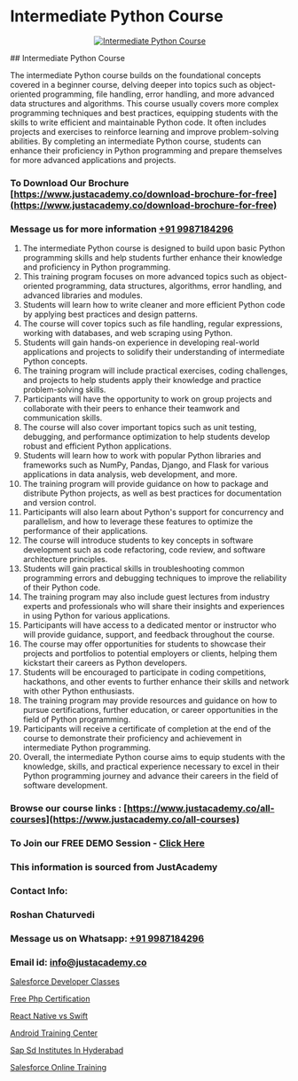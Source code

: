 # Intermediate Python Course

<p align="center">
  <a href="https://justacademy.co/course-detail/python-training">
    <img src="https://justacademy.co/storage2/course_image/1709713400_course_image.webp" alt="Intermediate Python Course">
  </a>
</p>
## Intermediate Python Course

The intermediate Python course builds on the foundational concepts covered in a beginner course, delving deeper into topics such as object-oriented programming, file handling, error handling, and more advanced data structures and algorithms. This course usually covers more complex programming techniques and best practices, equipping students with the skills to write efficient and maintainable Python code. It often includes projects and exercises to reinforce learning and improve problem-solving abilities. By completing an intermediate Python course, students can enhance their proficiency in Python programming and prepare themselves for more advanced applications and projects.
### To Download Our Brochure [https://www.justacademy.co/download-brochure-for-free](https://www.justacademy.co/download-brochure-for-free)
### Message us for more information [+91 9987184296](https://api.whatsapp.com/send?phone=919987184296)
1) The intermediate Python course is designed to build upon basic Python programming skills and help students further enhance their knowledge and proficiency in Python programming.
2) This training program focuses on more advanced topics such as object-oriented programming, data structures, algorithms, error handling, and advanced libraries and modules.
3) Students will learn how to write cleaner and more efficient Python code by applying best practices and design patterns.
4) The course will cover topics such as file handling, regular expressions, working with databases, and web scraping using Python.
5) Students will gain hands-on experience in developing real-world applications and projects to solidify their understanding of intermediate Python concepts.
6) The training program will include practical exercises, coding challenges, and projects to help students apply their knowledge and practice problem-solving skills.
7) Participants will have the opportunity to work on group projects and collaborate with their peers to enhance their teamwork and communication skills.
8) The course will also cover important topics such as unit testing, debugging, and performance optimization to help students develop robust and efficient Python applications.
9) Students will learn how to work with popular Python libraries and frameworks such as NumPy, Pandas, Django, and Flask for various applications in data analysis, web development, and more.
10) The training program will provide guidance on how to package and distribute Python projects, as well as best practices for documentation and version control.
11) Participants will also learn about Python's support for concurrency and parallelism, and how to leverage these features to optimize the performance of their applications.
12) The course will introduce students to key concepts in software development such as code refactoring, code review, and software architecture principles.
13) Students will gain practical skills in troubleshooting common programming errors and debugging techniques to improve the reliability of their Python code.
14) The training program may also include guest lectures from industry experts and professionals who will share their insights and experiences in using Python for various applications.
15) Participants will have access to a dedicated mentor or instructor who will provide guidance, support, and feedback throughout the course.
16) The course may offer opportunities for students to showcase their projects and portfolios to potential employers or clients, helping them kickstart their careers as Python developers.
17) Students will be encouraged to participate in coding competitions, hackathons, and other events to further enhance their skills and network with other Python enthusiasts.
18) The training program may provide resources and guidance on how to pursue certifications, further education, or career opportunities in the field of Python programming.
19) Participants will receive a certificate of completion at the end of the course to demonstrate their proficiency and achievement in intermediate Python programming.
20) Overall, the intermediate Python course aims to equip students with the knowledge, skills, and practical experience necessary to excel in their Python programming journey and advance their careers in the field of software development.

### Browse our course links : [https://www.justacademy.co/all-courses](https://www.justacademy.co/all-courses) 
### To Join our FREE DEMO Session - [Click Here](https://www.justacademy.co/register-for-course-demo)


### This information is sourced from JustAcademy
### Contact Info:
### Roshan Chaturvedi
### Message us on Whatsapp: [+91 9987184296](https://api.whatsapp.com/send?phone=919987184296)
### Email id: [info@justacademy.co](mailto:info@justacademy.co)
                
[Salesforce Developer Classes](https://www.linkedin.com/pulse/salesforce-developer-classes-justacademy-portland-za46f?trackingId=ujS%2FCYmm8XVZarBVHMQyiA%3D%3D&lipi=urn%3Ali%3Apage%3Ad_flagship3_company_admin%3Bis%2Ftn4MqQ4e8qp62a5t3uQ%3D%3D)

[Free Php Certification](https://www.linkedin.com/pulse/free-php-certification-justacademy-jaipur-r5dte?trackingId=TWLN%2FjRVjnFD3rkkGtGHBQ%3D%3D&lipi=urn%3Ali%3Apage%3Ad_flagship3_company_admin%3B6gVpALX0TnilEAnvQeHuDw%3D%3D)

[React Native vs Swift](https://medium.com/@shivamja27/react-native-vs-swift-08d463d95ef8)

[Android Training Center](https://medium.com/@prempja40/android-training-center-4af19ba6f181)

[Sap Sd Institutes In Hyderabad](https://justacademyin.github.io/justacademy/sap-sd-institutes-in-hyderabad)

[Salesforce Online Training](https://justacademyin.github.io/justacademy/salesforce-online-training)

